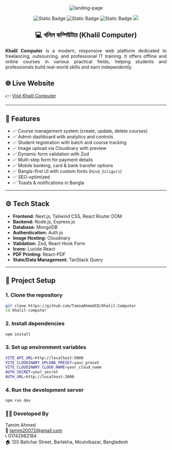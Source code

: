 <p align="center"><img src="https://i.ibb.co.com/8DDvvZzd/Marketing-Agency-Landing-Page-Community-1.png" alt="landing-page"></p>
  <div align="center">
    <img alt="Static Badge" src="https://img.shields.io/badge/next.js-000000?style=for-the-badge&logo=nextdotjs&logoColor=white">
    <img alt="Static Badge" src="https://img.shields.io/badge/-MongoDB-13aa52?style=for-the-badge&logo=mongodb&logoColor=white">
    <img alt="Static Badge" src="https://img.shields.io/badge/Auth.js-181758?style=for-the-badge&logoColor=white">
    <img src="https://img.shields.io/badge/-Tailwind_CSS-38B2AC?style=for-the-badge&logo=tailwind-css&logoColor=white" />
  </div>
<div align="center" style="margin-top: 20px; margin-bottom: 20px;">

## 💻 খলিল কম্পিউটার (Khalil Computer)

</div>

<div align="center" style="text-align: justify">

**Khalil Computer** is a modern, responsive web platform dedicated to freelancing, outsourcing, and professional IT training. It offers offline and online courses in various practical fields, helping students and professionals build real-world skills and earn independently.

</div>

## 🌐 Live Website

👉 [Visit Khalil Computer](https://khalilcomputer.com)

---

## 📌 Features

- ✅ Course management system (create, update, delete courses)
- ✅ Admin dashboard with analytics and controls
- ✅ Student registration with batch and course tracking
- ✅ Image upload via Cloudinary with preview
- ✅ Dynamic form validation with Zod
- ✅ Multi-step form for payment details
- ✅ Mobile banking, card & bank transfer options
- ✅ Bangla-first UI with custom fonts (`Hind_Siliguri`)
- ✅ SEO-optimized
- ✅ Toasts & notifications in Bangla

---

## ⚙️ Tech Stack

- **Frontend:** Next.js, Tailwind CSS, React Router DOM
- **Backend:** Node.js, Express.js
- **Database:** MongoDB
- **Authentication:** Auth.js
- **Image Hosting:** Cloudinary
- **Validation:** Zod, React Hook Form
- **Icons:** Lucide React
- **PDF Printing:** React-PDF
- **State/Data Management:** TanStack Query

---

## 🚧 Project Setup

### 1. Clone the repository

```bash
git clone https://github.com/TamimAhmedCD/Khalil-Computer
cd khalil-computer
```

### 2. Install dependencies

```bash
npm install
```

### 3. Set up environment variables

```bash
VITE_API_URL=http://localhost:5000
VITE_CLOUDINARY_UPLOAD_PRESET=your_preset
VITE_CLOUDINARY_CLOUD_NAME=your_cloud_name
AUTH_SECRET=your_secret
AUTH_URL=http://localhost:3000
```

### 4. Run the development server

```bash
npm run dev
```

### 👨‍💼 Developed By

Tamim Ahmed<br/>
📧 tamim20072@gmail.com <br/>
📞 01742982184<br/>
🏠 120 Balichar Street, Barlekha, Moulvibazar, Bangladesh
